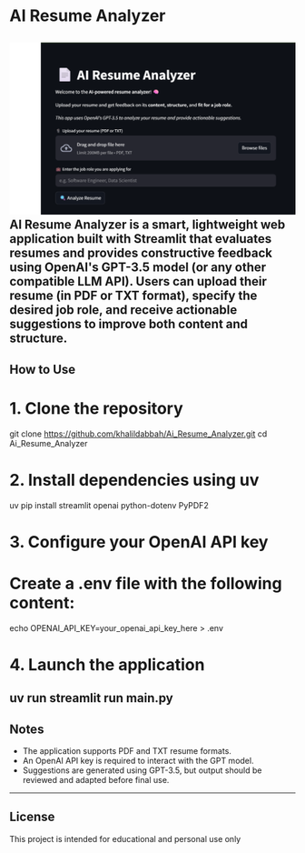 # AI Resume Analyzer
![App Screenshot](screenshot.png)
**AI Resume Analyzer** is a smart, lightweight web application built with Streamlit that evaluates resumes
and provides constructive feedback using OpenAI's GPT-3.5 model (or any other compatible LLM API).
Users can upload their resume (in PDF or TXT format), specify the desired job role, and receive actionable
suggestions to improve both content and structure.
---
## How to Use
# 1. Clone the repository
git clone https://github.com/khalildabbah/Ai_Resume_Analyzer.git
cd Ai_Resume_Analyzer
# 2. Install dependencies using uv
uv pip install streamlit openai python-dotenv PyPDF2
# 3. Configure your OpenAI API key
# Create a .env file with the following content:
echo OPENAI_API_KEY=your_openai_api_key_here > .env
# 4. Launch the application
uv run streamlit run main.py
---
## Notes
- The application supports PDF and TXT resume formats.
- An OpenAI API key is required to interact with the GPT model.
- Suggestions are generated using GPT-3.5, but output should be reviewed and adapted before final use.
---
## License
This project is intended for educational and personal use only
